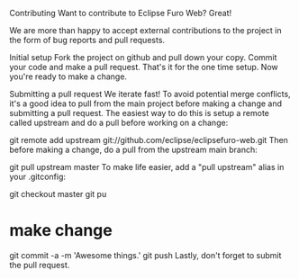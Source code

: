 Contributing
Want to contribute to Eclipse Furo Web? Great!

We are more than happy to accept external contributions to the project in the form of bug reports and pull requests.

Initial setup
Fork the project on github and pull down your copy.
Commit your code and make a pull request.
That's it for the one time setup. Now you're ready to make a change.

Submitting a pull request
We iterate fast! To avoid potential merge conflicts, it's a good idea to pull from the main project before making a change and submitting a pull request. The easiest way to do this is setup a remote called upstream and do a pull before working on a change:

git remote add upstream git://github.com/eclipse/eclipsefuro-web.git
Then before making a change, do a pull from the upstream main branch:

git pull upstream master
To make life easier, add a "pull upstream" alias in your .gitconfig:

git checkout master
git pu
# make change
git commit -a -m 'Awesome things.'
git push
Lastly, don't forget to submit the pull request.
